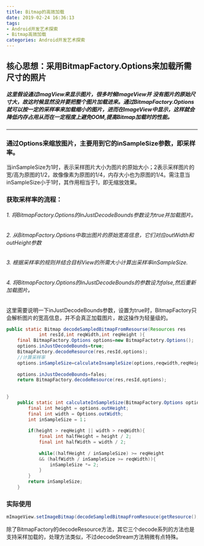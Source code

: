 ```yaml
---
title: Bitmap的高效加载
date: 2019-02-24 16:36:13
tags: 
- Android开发艺术探索
- Bitmap高效加载
categories: Android开发艺术探索
---
```


## 核心思想：采用BitmapFactory.Options来加载所需尺寸的照片



##### 这里假设通过ImagView来显示图片，很多时候ImageView并 没有图片的原始尺寸大，故这时候显然没并要把整个图片加载进来。通过BitmapFactory.Options就可以按一定的采样率来加载缩小的图片，进而在ImageView中显示，这样就会降低内存占用从而在一定程度上避免OOM,提高Bitmap加载时的性能。
***
### 通过Options来缩放图片，主要用到它的inSampleSize参数，即采样率。
当inSampleSize为1时，表示采样图片大小为图片的原始大小；2表示采样图片的宽/高为原图的1/2，故像像素为原图的1/4，内存大小也为原图的1/4。需注意当inSampleSize小于1时，其作用相当于1，即无缩放效果。

### 获取采样率的流程：
###### 1. 将BitmapFactory.Options的inJustDecodeBounds参数设为true并加载图片。

###### 2. 从BitmapFactory.Options中取出图片的原始宽高信息，它们对应outWidth和outHeight参数

###### 3. 根据采样率的规则并结合目标View的所需大小计算出采样率inSampleSize.

###### 4. 将BitmapFactory.Options的inJustDecodeBounds的参数设为false,然后重新加载图片。

这里需要说明一下inJustDecodeBounds参数，设置为true时，BitmapFactory只会解析图片的宽高信息，并不会真正加载图片，故这操作为轻量级的。

```java
public static Bitmap decodeSampledBitmapFromResourse(Resources res
            int resId,int reqWidth,int reqHeight ){
    final BitmapFactory.Options options=new BitmapFactotry.Options();
    options.inJustDecodeBounds=true;
    BitmapFactory.decodeResource(res,resId,options);
    //计算采样率
    options.inSampleSize=calculateInsampleSize(options,reqwidth,reqHeight);
    
    options.inJustDecodeBounds=fales;
    return BitmapFactory.decodeResource(res,resId,options);
    
    
}    
    public static int calculateInSampleSize(BitmapFactory.Options options,int reqWidth,reqHeight){
        final int height = options.outHeight;
        final int width = Options.outWidth;
        int inSampleSize = 1；
        
        if(height > reqHeight || width > reqWidth){
            final int halfHeight = height / 2;
            final int halfWidth = width / 2;
            
            while((halfHeight / inSampleSize) >= reqHeight
            && (halfWidth / inSampleSize >= reqWidth)){
                inSampleSize *= 2;
            }
        }
        return inSampleSize;
    }
```
### 实际使用
```java
mImageView.setImageBitmap(decodeSampledBitmapFromResouce(getResource(),R.id.iv;100,100));
```
除了BitmapFactory的decodeResource方法，其它三个decode系列的方法也是支持采样加载的，处理方法类似，不过decodeStream方法稍微有点特殊。